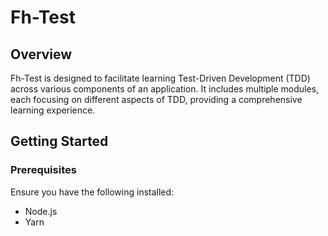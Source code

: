 # Fh-Test

## Overview

Fh-Test is designed to facilitate learning Test-Driven Development (TDD) across various components of an application. It includes multiple modules, each focusing on different aspects of TDD, providing a comprehensive learning experience.

## Getting Started

### Prerequisites

Ensure you have the following installed:

- Node.js
- Yarn